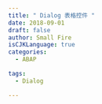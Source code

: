 ```yaml
---
title: " Dialog 表格控件 "
date: 2018-09-01
draft: false
author: Small Fire
isCJKLanguage: true
categories: 
  - ABAP

tags: 
  - Dialog

---
```








